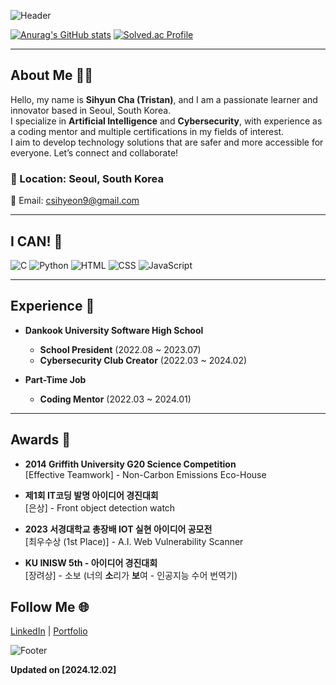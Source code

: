 ![Header](https://capsule-render.vercel.app/api?type=waving&color=#ca64f4&height=200&section=header&text=Sihyun%20Cha&fontSize=40&fontAlign=50&fontColor=ffffff)

[![Anurag's GitHub stats](https://github-readme-stats.vercel.app/api?username=csihyeon9)](https://github.com/csihyeon9/github-readme-stats)
[![Solved.ac Profile](http://mazassumnida.wtf/api/v2/generate_badge?boj=csihyeon05)](https://solved.ac/csihyeon05)

---

## About Me 🙋‍♂️

Hello, my name is **Sihyun Cha (Tristan)**, and I am a passionate learner and innovator based in Seoul, South Korea.  
I specialize in **Artificial Intelligence** and **Cybersecurity**, with experience as a coding mentor and multiple certifications in my fields of interest.  
I aim to develop technology solutions that are safer and more accessible for everyone. Let’s connect and collaborate!

### 📍 Location: Seoul, South Korea  
📧 Email: csihyeon9@gmail.com  

---

## I CAN! 💪

![C](https://img.shields.io/badge/C-A8B9CC?style=for-the-badge&logo=c&logoColor=white)
![Python](https://img.shields.io/badge/Python%203.8.10-3776AB?style=for-the-badge&logo=python&logoColor=white)
![HTML](https://img.shields.io/badge/HTML-E34F26?style=for-the-badge&logo=html5&logoColor=white)
![CSS](https://img.shields.io/badge/CSS-1572B6?style=for-the-badge&logo=css3&logoColor=white)
![JavaScript](https://img.shields.io/badge/JavaScript-F7DF1E?style=for-the-badge&logo=javascript&logoColor=black)

---

## Experience 💼

- **Dankook University Software High School**  
  - **School President** (2022.08 ~ 2023.07)  
  - **Cybersecurity Club Creator** (2022.03 ~ 2024.02)  

- **Part-Time Job**  
  - **Coding Mentor** (2022.03 ~ 2024.01)

---
## Awards 🏅

- **2014 Griffith University G20 Science Competition**  
  [Effective Teamwork] - Non-Carbon Emissions Eco-House  

- **제1회 IT코딩 발명 아이디어 경진대회**  
  [은상] - Front object detection watch  

- **2023 서경대학교 총장배 IOT 실현 아이디어 공모전**  
  [최우수상 (1st Place)] - A.I. Web Vulnerability Scanner  

- **KU INISW 5th - 아이디어 경진대회**  
  [장려상] - 소보 (너의 **소**리가 **보**여 - 인공지능 수어 번역기)

## Follow Me 🌐

[LinkedIn]([https://linkedin.com](http://linkedin.com/in/sihyun-cha-2036a831b)) | [Portfolio]([https://yourportfolio.com](https://www.notion.so/csihyeon/SIHYUN-CHA-TRISTAN-CHA-150649355dd880779abfe3620609ce27))  

![Footer](https://capsule-render.vercel.app/api?type=waving&color=#ca64f4&height=200&section=footer&text=Thank%20You!&fontSize=40&fontAlign=50&fontColor=ffffff)

**Updated on [2024.12.02]**

